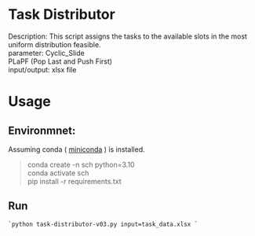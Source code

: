 # Task Distributor
Description: This script assigns the tasks to the available slots in the most uniform distribution feasible.  
parameter:  Cyclic_Slide   
            PLaPF (Pop Last and Push First)   
input/output: xlsx file  

# Usage
## Environmnet:  
Assuming conda ( [miniconda](https://docs.conda.io/en/latest/miniconda.html) ) is installed.   
> conda create -n sch python=3.10  
> conda activate sch   
> pip install -r requirements.txt 

## Run     
    `python task-distributor-v03.py input=task_data.xlsx `

